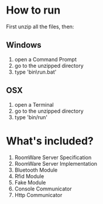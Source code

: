 # How to run #

First unzip all the files, then:

## Windows ##
  1. open a Command Prompt
  1. go to the unzipped directory
  1. type 'bin\run.bat'


## OSX ##
  1. open a Terminal
  1. go to the unzipped directory
  1. type 'bin/run'


# What's included? #
  1. RoomWare Server Specification
  1. RoomWare Server Implementation
  1. Bluetooth Module
  1. Rfid Module
  1. Fake Module
  1. Console Communicator
  1. Http Communicator